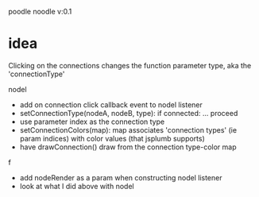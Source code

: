poodle noodle v:0.1


# idea
Clicking on the connections changes the function parameter type, aka the 'connectionType'

nodel
- add on connection click callback event to nodel listener
- setConnectionType(nodeA, nodeB, type): if connected: ... proceed
- use parameter index as the connection type
- setConnectionColors(map): map associates 'connection types' (ie param indices) with color values (that jsplumb supports)
- have drawConnection() draw from the connection type-color map

f
- add nodeRender as a param when constructing nodel listener
- look at what I did above with nodel
